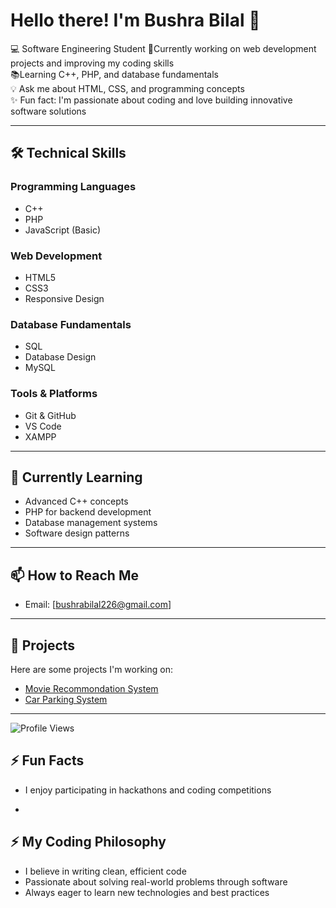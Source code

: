 # Hello there! I'm Bushra Bilal 👋

💻 Software Engineering Student 
🔨Currently working on web development projects and improving my coding skills  
📚Learning C++, PHP, and database fundamentals  
💡 Ask me about HTML, CSS, and programming concepts  
✨ Fun fact: I'm passionate about coding and love building innovative software solutions  

---

## 🛠 Technical Skills

### Programming Languages
- C++
- PHP
- JavaScript (Basic)

### Web Development
- HTML5
- CSS3
- Responsive Design

### Database Fundamentals
- SQL
- Database Design
- MySQL

### Tools & Platforms
- Git & GitHub
- VS Code
- XAMPP

---

## 🌱 Currently Learning
- Advanced C++ concepts
- PHP for backend development
- Database management systems
- Software design patterns

---

## 📫 How to Reach Me
- Email: [bushrabilal226@gmail.com]

---

## 🚀 Projects
Here are some projects I'm working on:
- [Movie Recommondation System]()
- [Car Parking System ]()


---
![Profile Views](https://komarev.com/ghpvc/?username=bushra-x21&color=0d1117)
## ⚡ Fun Facts
- I enjoy participating in hackathons and coding competitions
  

- 
## ⚡ My Coding Philosophy
- I believe in writing clean, efficient code
- Passionate about solving real-world problems through software
- Always eager to learn new technologies and best practices
